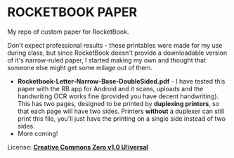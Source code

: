 # ROCKETBOOK PAPER
My repo of custom paper for RocketBook.

Don't expect professional results - these printables were made for my use during class, but since RocketBook doesn't provide a downloadable version of it's narrow-ruled paper, I started making my own and thought that someone else might get some milage out of them.

* **Rocketbook-Letter-Narrow-Base-DoubleSided.pdf** - I have tested this paper with the RB app for Android and it scans, uploads and the handwriting OCR works fine (provided you have decent handwriting).  This has two pages, designed to be printed by **duplexing printers**, so that each page will have two sides.  Printers **without** a duplexer can still print this file, you'll just have the printing on a single side instead of two sides.
* More coming!

License: [**Creative Commons Zero v1.0 U!iversal**](License)
